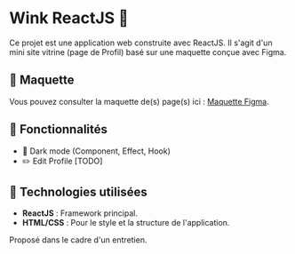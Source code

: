 # Wink ReactJS 🚀  

Ce projet est une application web construite avec ReactJS. Il s'agit d'un mini site vitrine (page de Profil) basé sur une maquette conçue avec Figma.  

## 🎨 Maquette  
Vous pouvez consulter la maquette de(s) page(s) ici : [Maquette Figma](https://www.figma.com/design/eP6h21eocNltuOOk8ojowo/Wink?node-id=0-1&t=VVVvwgOZYDWzeCve-1).  

## 🚧 Fonctionnalités  
- 🌙 Dark mode (Component, Effect, Hook)
- ✏️ Edit Profile [TODO]

## 🔧 Technologies utilisées  
- **ReactJS** : Framework principal.
- **HTML/CSS** : Pour le style et la structure de l'application.  

Proposé dans le cadre d'un entretien.
